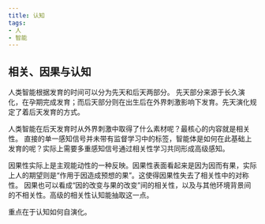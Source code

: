 ```yaml
---
title: 认知
tags:
- 人
- 智能
---
```


## 相关、因果与认知

人类智能根据发育的时间可以分为先天和后天两部分。
先天部分来源于长久演化，在孕期完成发育；而后天部分则在出生后在外界刺激影响下发育。先天演化规定了着后天发育的方式。

人类智能在后天发育时从外界刺激中取得了什么素材呢？最核心的内容就是相关性。
直接的单一感知信号并未带有监督学习中的标签，智能体是如何在此基础上发育的呢？实际上需要多重感知信号通过相关性学习共同形成高级感知。

因果性实际上是主观能动性的一种反映。因果性表面看起来是因为因而有果，实际上人的期望则是“作用于因造成预想的果”。这使得因果性失去了相关性中的对称性。
因果也可以看成“因的改变与果的改变”间的相关性，以及与其他环境背景间的不相关性。高级的相关性认知能抽取这一点。

重点在于认知如何自演化。
